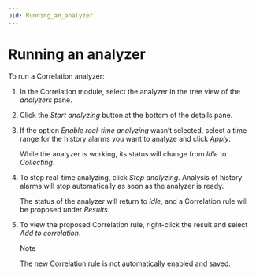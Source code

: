 ```yaml
---
uid: Running_an_analyzer
---
```


# Running an analyzer

To run a Correlation analyzer:

1. In the Correlation module, select the analyzer in the tree view of the *analyzers* pane.

2. Click the *Start analyzing* button at the bottom of the details pane.

3. If the option *Enable real-time analyzing* wasn’t selected, select a time range for the history alarms you want to analyze and click *Apply*.

    While the analyzer is working, its status will change from *Idle* to *Collecting*.

4. To stop real-time analyzing, click *Stop analyzing*. Analysis of history alarms will stop automatically as soon as the analyzer is ready.

    The status of the analyzer will return to *Idle*, and a Correlation rule will be proposed under *Results*.

5. To view the proposed Correlation rule, right-click the result and select *Add to correlation*.

    > [!NOTE]
    > The new Correlation rule is not automatically enabled and saved.
    >
